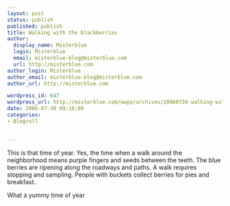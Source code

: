 ```yaml
---
layout: post
status: publish
published: publish
title: Walking with the blackberries
author:
  display_name: Misterblue
  login: Misterblue
  email: misterblue-blog@misterblue.com
  url: http://misterblue.com
author_login: Misterblue
author_email: misterblue-blog@misterblue.com
author_url: http://misterblue.com

wordpress_id: 647
wordpress_url: http://misterblue.com/wwpp/archives/20060730-walking-with-the-blackberries
date: 2006-07-30 09:16:09
categories:
- Blogroll


---
```

<p>This is that time of year. Yes, the time when a walk around the neighborhood means purple fingers and seeds between the teeth. The blue berries are ripening along the roadways and paths. A walk requires stopping and sampling. People with buckets collect berries for pies and breakfast.</p>
<p>What a yummy time of year</p>

